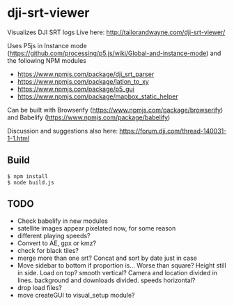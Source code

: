 # dji-srt-viewer
Visualizes DJI SRT logs
Live here: http://tailorandwayne.com/dji-srt-viewer/

Uses P5js in Instance mode (https://github.com/processing/p5.js/wiki/Global-and-instance-mode) and the following NPM modules
- https://www.npmjs.com/package/dji_srt_parser
- https://www.npmjs.com/package/latlon_to_xy
- https://www.npmjs.com/package/p5_gui
- https://www.npmjs.com/package/mapbox_static_helper

Can be built with Browserify (https://www.npmjs.com/package/browserify) and Babelify (https://www.npmjs.com/package/babelify)

Discussion and suggestions also here: https://forum.dji.com/thread-140031-1-1.html

## Build

```shell
$ npm install
$ node build.js
```

## TODO
- Check babelify in new modules
- satellite images appear pixelated now, for some reason
- different playing speeds?
- Convert to AE, gpx or kmz?
- check for black tiles?
- merge more than one srt? Concat and sort by date just in case
- Move sidebar to bottom if proportion is... Worse than square? Height still in side. Load on top? smooth vertical? Camera and location divided in lines. background and downloads divided. speeds horizontal?
- drop load files?
- move createGUI to visual_setup module?
